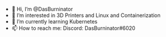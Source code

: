 - 👋 Hi, I’m @DasBurninator
- 👀 I’m interested in 3D Printers and Linux and Containerization
- 🌱 I’m currently learning Kubernetes
- 📫 How to reach me: Discord: DasBurninator#6020

<!---
DasBurninator/DasBurninator is a ✨ special ✨ repository because its `README.md` (this file) appears on your GitHub profile.
You can click the Preview link to take a look at your changes.
--->
